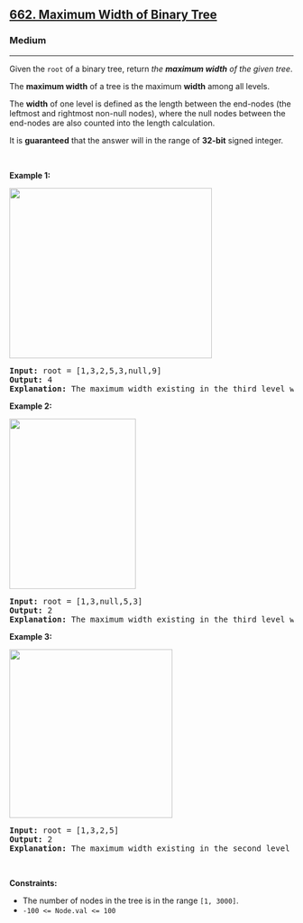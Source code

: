<h2><a href="https://leetcode.com/problems/maximum-width-of-binary-tree/">662. Maximum Width of Binary Tree</a></h2><h3>Medium</h3><hr><div style="user-select: auto;"><p style="user-select: auto;">Given the <code style="user-select: auto;">root</code> of a binary tree, return <em style="user-select: auto;">the <strong style="user-select: auto;">maximum width</strong> of the given tree</em>.</p>

<p style="user-select: auto;">The <strong style="user-select: auto;">maximum width</strong> of a tree is the maximum <strong style="user-select: auto;">width</strong> among all levels.</p>

<p style="user-select: auto;">The <strong style="user-select: auto;">width</strong> of one level is defined as the length between the end-nodes (the leftmost and rightmost non-null nodes), where the null nodes between the end-nodes are also counted into the length calculation.</p>

<p style="user-select: auto;">It is <strong style="user-select: auto;">guaranteed</strong> that the answer will in the range of <strong style="user-select: auto;">32-bit</strong> signed integer.</p>

<p style="user-select: auto;">&nbsp;</p>
<p style="user-select: auto;"><strong style="user-select: auto;">Example 1:</strong></p>
<img alt="" src="https://assets.leetcode.com/uploads/2021/05/03/width1-tree.jpg" style="width: 359px; height: 302px; user-select: auto;">
<pre style="user-select: auto;"><strong style="user-select: auto;">Input:</strong> root = [1,3,2,5,3,null,9]
<strong style="user-select: auto;">Output:</strong> 4
<strong style="user-select: auto;">Explanation:</strong> The maximum width existing in the third level with the length 4 (5,3,null,9).
</pre>

<p style="user-select: auto;"><strong style="user-select: auto;">Example 2:</strong></p>
<img alt="" src="https://assets.leetcode.com/uploads/2021/05/03/width2-tree.jpg" style="width: 224px; height: 302px; user-select: auto;">
<pre style="user-select: auto;"><strong style="user-select: auto;">Input:</strong> root = [1,3,null,5,3]
<strong style="user-select: auto;">Output:</strong> 2
<strong style="user-select: auto;">Explanation:</strong> The maximum width existing in the third level with the length 2 (5,3).
</pre>

<p style="user-select: auto;"><strong style="user-select: auto;">Example 3:</strong></p>
<img alt="" src="https://assets.leetcode.com/uploads/2021/05/03/width3-tree.jpg" style="width: 289px; height: 299px; user-select: auto;">
<pre style="user-select: auto;"><strong style="user-select: auto;">Input:</strong> root = [1,3,2,5]
<strong style="user-select: auto;">Output:</strong> 2
<strong style="user-select: auto;">Explanation:</strong> The maximum width existing in the second level with the length 2 (3,2).
</pre>

<p style="user-select: auto;">&nbsp;</p>
<p style="user-select: auto;"><strong style="user-select: auto;">Constraints:</strong></p>

<ul style="user-select: auto;">
	<li style="user-select: auto;">The number of nodes in the tree is in the range <code style="user-select: auto;">[1, 3000]</code>.</li>
	<li style="user-select: auto;"><code style="user-select: auto;">-100 &lt;= Node.val &lt;= 100</code></li>
</ul>
</div>